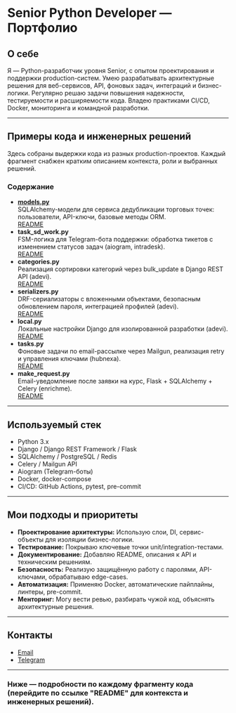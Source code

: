 # Senior Python Developer — Портфолио

## О себе

Я — Python-разработчик уровня Senior, с опытом проектирования и поддержки production-систем. Умею разрабатывать архитектурные решения для веб-сервисов, API, фоновых задач, интеграций и бизнес-логики. Регулярно решаю задачи повышения надежности, тестируемости и расширяемости кода. Владею практиками CI/CD, Docker, мониторинга и командной разработки.

---

## Примеры кода и инженерных решений

Здесь собраны выдержки кода из разных production-проектов. Каждый фрагмент снабжен кратким описанием контекста, роли и выбранных решений.

### Содержание

- [**models.py**](https://gist.github.com/polyedr/c7783f00c20839c7c1233f2aacfe510a#file-models-py)  
  SQLAlchemy-модели для сервиса дедубликации торговых точек: пользователи, API-ключи, базовые методы ORM.  
  [README](https://gist.github.com/polyedr/c7783f00c20839c7c1233f2aacfe510a#file-readme-txt)  
- **task_sd_work.py**  
  FSM-логика для Telegram-бота поддержки: обработка тикетов с изменением статусов задач (aiogram, intradesk).  
  [README]([ссылка-на-gist](https://gist.github.com/polyedr/a4584e832709eae77d4f439f077b1e07))  
- **categories.py**  
  Реализация сортировки категорий через bulk_update в Django REST API (adevi).  
  [README]([ссылка-на-gist](https://gist.github.com/polyedr/5f291d5137cf0e8ce67b1d454c064db6))  
- **serializers.py**  
  DRF-сериализаторы с вложенными объектами, безопасным обновлением пароля, интеграцией профилей (adevi).  
  [README]([ссылка-на-gist](https://gist.github.com/polyedr/178e06d9a767b8475bf85035802b4485))  
- **local.py**  
  Локальные настройки Django для изолированной разработки (adevi).  
  [README]([ссылка-на-gist](https://gist.github.com/polyedr/5655eb1b5347e18375503f1ab5ae6094))  
- **tasks.py**  
  Фоновые задачи по email-рассылке через Mailgun, реализация retry и управления ключами (hubnexa).  
  [README]([ссылка-на-gist](https://gist.github.com/polyedr/72e6c40d94349d94b82a093b645c307e))  
- **make_request.py**  
  Email-уведомление после заявки на курс, Flask + SQLAlchemy + Celery (enrichme).  
  [README]([ссылка-на-gist](https://gist.github.com/polyedr/f2d94180139518850f6c65be465a5063))  

---

## Используемый стек

- Python 3.x
- Django / Django REST Framework / Flask
- SQLAlchemy / PostgreSQL / Redis
- Celery / Mailgun API
- Aiogram (Telegram-боты)
- Docker, docker-compose
- CI/CD: GitHub Actions, pytest, pre-commit

---

## Мои подходы и приоритеты

- **Проектирование архитектуры:** Использую слои, DI, сервис-объекты для изоляции бизнес-логики.
- **Тестирование:** Покрываю ключевые точки unit/integration-тестами.
- **Документирование:** Добавляю README, описания к API и техническим решениям.
- **Безопасность:** Реализую защищённую работу с паролями, API-ключами, обрабатываю edge-cases.
- **Автоматизация:** Применяю Docker, автоматические пайплайны, линтеры, pre-commit.
- **Менторинг:** Могу вести ревью, разбирать чужой код, объяснять архитектурные решения.

---

## Контакты

- [Email](mailto:ivan.ishchukov@gmail.com)
- [Telegram](@iishchukov)

---

### Ниже — подробности по каждому фрагменту кода (перейдите по ссылке "README" для контекста и инженерных решений).
